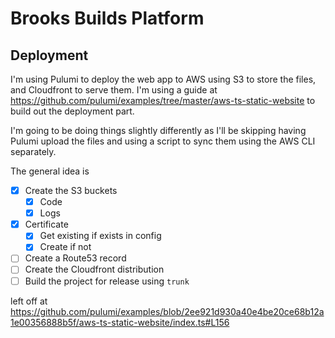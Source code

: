 # Brooks Builds Platform

## Deployment

I'm using Pulumi to deploy the web app to AWS using S3 to store the files, and Cloudfront to serve them. I'm using a guide at https://github.com/pulumi/examples/tree/master/aws-ts-static-website to build out the deployment part.

I'm going to be doing things slightly differently as I'll be skipping having Pulumi upload the files and using a script to sync them using the AWS CLI separately.

The general idea is

- [x] Create the S3 buckets
  - [x] Code
  - [x] Logs
- [x] Certificate
  - [x] Get existing if exists in config
  - [x] Create if not
- [ ] Create a Route53 record
- [ ] Create the Cloudfront distribution
- [ ] Build the project for release using `trunk`

left off at https://github.com/pulumi/examples/blob/2ee921d930a40e4be20ce68b12a1e00356888b5f/aws-ts-static-website/index.ts#L156
